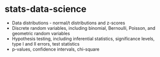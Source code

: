 # stats-data-science
- Data distributions - normal/t distributions and z-scores 
- Discrete random variables, including binomial, Bernoulli, Poisson, and geometric random variables
- Hypothesis testing, including inferential statistics, significance levels, type I and II errors, test statistics
- p-values, confidence intervals, chi-square
